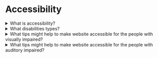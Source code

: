 # Accessibility

<details>
  <summary>What is accessibility?</summary>

Accessibility is the practice of making your websites usable by as many people as possible. We traditionally think of this as being about people with disabilities, but the practice of making sites accessible also benefits other groups such as those using mobile devices, or those with slow network connections.

</details>

<details>
  <summary>What disabilities types?</summary>

- Visual;
- Auditory (Hearing impairments);
- Speech;
- Motor/Physical;
- Cognitive.

</details>

<details>
  <summary>What tips might help to make website accessible for the people with visually impaired?</summary>

- Provide sufficient contrast using colors and textures;
- Limit and prioritize color in the interface;
- Allow manual font size adjustment;
- Grant keyboard accessibility;
- Use explicit and descriptive labels for links and buttons;
- Provide alt text or descriptions for non-text content;
- Use headings to organize page content;
- Use descriptive titles for every page.

</details>

<details>
  <summary>What tips might help to make website accessible for the people with auditory impaired?</summary>

- video player-supporting mechanisms that enable subtitles and transcripts;
- audio player-supporting mechanisms that enable transcripts;
- multiple contact options (Don’t just provide a phone number on your website, as deaf people cannot hear well on the phone. Add communication channels like email, skype, live web chat, or online forms).

</details>
